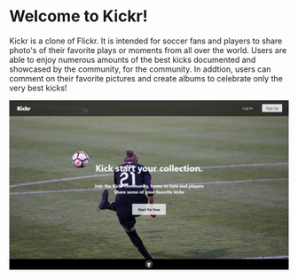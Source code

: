 # Welcome to Kickr!

<!-- Live site: [Kickr](https://kickr-sports.herokuapp.com/) -->

Kickr is a clone of Flickr. It is intended for soccer fans and players to share photo's of their favorite plays or moments from all over the world. Users are able to enjoy numerous amounts of the best kicks documented and showcased by the community, for the community. In addtion, users can comment on their favorite pictures and create albums to celebrate only the very best kicks!

![](https://github.com/AlwynGrant/Kickr/blob/main/imagesW/kickr-intro.PNG)


